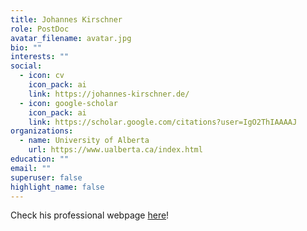 ```yaml
---
title: Johannes Kirschner
role: PostDoc
avatar_filename: avatar.jpg
bio: ""
interests: ""
social:
  - icon: cv
    icon_pack: ai
    link: https://johannes-kirschner.de/
  - icon: google-scholar
    icon_pack: ai
    link: https://scholar.google.com/citations?user=IgO2ThIAAAAJ
organizations:
  - name: University of Alberta
    url: https://www.ualberta.ca/index.html
education: ""
email: ""
superuser: false
highlight_name: false
---
```

Check his professional webpage [here](https://johannes-kirschner.de/)!